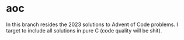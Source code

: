 # aoc
In this branch resides the 2023 solutions to Advent of Code problems. I target to include all solutions in pure C (code quality will be shit).
